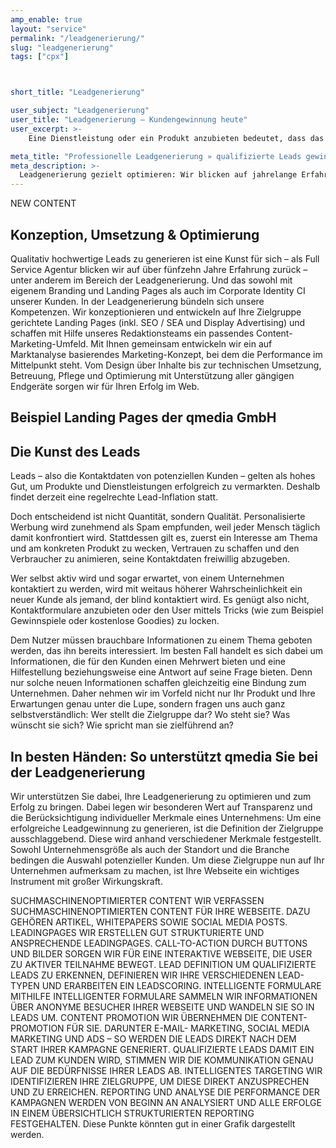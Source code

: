 ```yaml
---
amp_enable: true
layout: "service"
permalink: "/leadgenerierung/"
slug: "leadgenerierung"
tags: ["cpx"]



short_title: "Leadgenerierung"

user_subject: "Leadgenerierung"
user_title: "Leadgenerierung – Kundengewinnung heute"
user_excerpt: >-
    Eine Dienstleistung oder ein Produkt anzubieten bedeutet, dass das Interesse potenzieller Kunden geweckt und aufrechterhalten werden muss. Leadgenerierung bezeichnet den Prozess der Interessentengewinnung, der durch verschiedene Methoden umgesetzt werden kann. Im Bereich des Online Marketing gehören SEO, SEM sowie die AdWords Optimierung zu den grundlegenden Arten der Leadgenerierung.

meta_title: "Professionelle Leadgenerierung » qualifizierte Leads gewinnen"
meta_description: >-
  Leadgenerierung gezielt optimieren: Wir blicken auf jahrelange Erfahrung zurück und betreuen Ihr Unternehmen mit unserem Fachwissen ► Jetzt informieren ✓
---
```

NEW CONTENT 

## Konzeption, Umsetzung & Optimierung
Qualitativ hochwertige Leads zu generieren ist eine Kunst für sich – als Full Service Agentur blicken wir auf über fünfzehn Jahre Erfahrung zurück – unter anderem im Bereich der Leadgenerierung. Und das sowohl mit eigenem Branding und Landing Pages als auch im Corporate Identity CI unserer Kunden. 
In der Leadgenerierung bündeln sich unsere Kompetenzen. Wir konzeptionieren und entwickeln auf Ihre Zielgruppe gerichtete Landing Pages (inkl. SEO / SEA und Display Advertising) und schaffen mit Hilfe unseres Redaktionsteams ein passendes Content-Marketing-Umfeld.
Mit Ihnen gemeinsam entwickeln wir ein auf Marktanalyse basierendes Marketing-Konzept, bei dem die Performance im Mittelpunkt steht. Vom Design über Inhalte bis zur technischen Umsetzung, Betreuung, Pflege und Optimierung mit Unterstützung aller gängigen Endgeräte sorgen wir für Ihren Erfolg im Web.
## Beispiel Landing Pages der qmedia GmbH



## Die Kunst des Leads
Leads – also die Kontaktdaten von potenziellen Kunden – gelten als hohes Gut, um Produkte und Dienstleistungen erfolgreich zu vermarkten. Deshalb findet derzeit eine regelrechte Lead-Inflation statt.

Doch entscheidend ist nicht Quantität, sondern Qualität. Personalisierte Werbung wird zunehmend als Spam empfunden, weil jeder Mensch täglich damit konfrontiert wird. Stattdessen gilt es, zuerst ein Interesse am Thema und am konkreten Produkt zu wecken, Vertrauen zu schaffen und den Verbraucher zu animieren, seine Kontaktdaten freiwillig abzugeben.

Wer selbst aktiv wird und sogar erwartet, von einem Unternehmen kontaktiert zu werden, wird mit weitaus höherer Wahrscheinlichkeit ein neuer Kunde als jemand, der blind kontaktiert wird. Es genügt also nicht, Kontaktformulare anzubieten oder den User mittels Tricks (wie zum Beispiel Gewinnspiele oder kostenlose Goodies) zu locken.

Dem Nutzer müssen brauchbare Informationen zu einem Thema geboten werden, das ihn bereits interessiert. Im besten Fall handelt es sich dabei um Informationen, die für den Kunden einen Mehrwert bieten und eine Hilfestellung beziehungsweise eine Antwort auf seine Frage bieten. Denn nur solche neuen Informationen schaffen gleichzeitig eine Bindung zum Unternehmen. Daher nehmen wir im Vorfeld nicht nur Ihr Produkt und Ihre Erwartungen genau unter die Lupe, sondern fragen uns auch ganz selbstverständlich: Wer stellt die Zielgruppe dar? Wo steht sie? Was wünscht sie sich? Wie spricht man sie zielführend an?

## In besten Händen: So unterstützt qmedia Sie bei der Leadgenerierung 
Wir unterstützen Sie dabei, Ihre Leadgenerierung zu optimieren und zum Erfolg zu bringen. Dabei legen wir besonderen Wert auf Transparenz und die Berücksichtigung individueller Merkmale eines Unternehmens: Um eine erfolgreiche Leadgewinnung zu generieren, ist die Definition der Zielgruppe ausschlaggebend. Diese wird anhand verschiedener Merkmale festgestellt. Sowohl Unternehmensgröße als auch der Standort und die Branche bedingen die Auswahl potenzieller Kunden. Um diese Zielgruppe nun auf Ihr Unternehmen aufmerksam zu machen, ist Ihre Webseite ein wichtiges Instrument mit großer Wirkungskraft. 


SUCHMASCHINENOPTIMIERTER CONTENT
WIR VERFASSEN SUCHMASCHINENOPTIMIERTEN CONTENT FÜR IHRE WEBSEITE. DAZU GEHÖREN ARTIKEL, WHITEPAPERS SOWIE SOCIAL MEDIA POSTS. 
LEADINGPAGES
WIR ERSTELLEN GUT STRUKTURIERTE UND ANSPRECHENDE LEADINGPAGES.
CALL-TO-ACTION
DURCH BUTTONS UND BILDER SORGEN WIR FÜR EINE INTERAKTIVE WEBSEITE, DIE USER ZU AKTIVER TEILNAHME BEWEGT. 
LEAD DEFINITION
UM QUALIFIZIERTE LEADS ZU ERKENNEN, DEFINIEREN WIR IHRE VERSCHIEDENEN LEAD-TYPEN UND ERARBEITEN EIN LEADSCORING. 
INTELLIGENTE FORMULARE 
MITHILFE INTELLIGENTER FORMULARE SAMMELN WIR INFORMATIONEN ÜBER ANONYME BESUCHER IHRER WEBSEITE UND WANDELN SIE SO IN LEADS UM. 
CONTENT PROMOTION
WIR ÜBERNEHMEN DIE CONTENT-PROMOTION FÜR SIE. DARUNTER E-MAIL- MARKETING, SOCIAL MEDIA MARKETING UND ADS – SO WERDEN DIE LEADS DIREKT NACH DEM START IHRER KAMPAGNE GENERIERT.
QUALIFIZIERTE LEADS
DAMIT EIN LEAD ZUM KUNDEN WIRD, STIMMEN WIR DIE KOMMUNIKATION GENAU AUF DIE BEDÜRFNISSE IHRER LEADS AB. 
INTELLIGENTES TARGETING
WIR IDENTIFIZIEREN IHRE ZIELGRUPPE, UM DIESE DIREKT ANZUSPRECHEN UND ZU ERREICHEN. 
REPORTING UND ANALYSE
DIE PERFORMANCE DER KAMPAGNEN WERDEN VON BEGINN AN ANALYSIERT UND ALLE ERFOLGE IN EINEM ÜBERSICHTLICH STRUKTURIERTEN REPORTING FESTGEHALTEN. 
Diese Punkte könnten gut in einer Grafik dargestellt werden. 
 
 
 